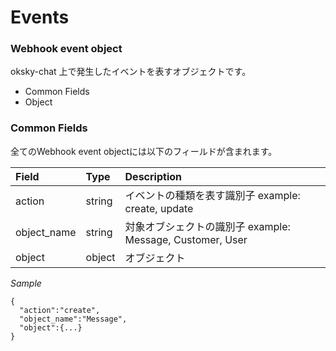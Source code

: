 # Events

### Webhook event object
oksky-chat 上で発生したイベントを表すオブジェクトです。

- Common Fields
- Object


### Common Fields

全てのWebhook event objectには以下のフィールドが含まれます。

|Field|Type|Description|
|:----|:----|:----|
|action|string|イベントの種類を表す識別子 example: create, update|
|object_name|string|対象オブシェクトの識別子 example: Message, Customer, User|
|object|object|オブジェクト|

*Sample*

```
{
  "action":"create",
  "object_name":"Message",
  "object":{...}
}
```
